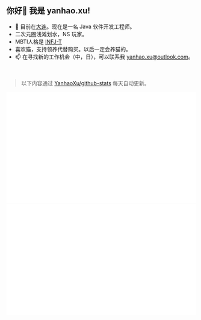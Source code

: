 ## 你好👋  我是 yanhao.xu! 
+ 🌟 目前在[大连](https://github.com/yihong0618/dalian-IT)。现在是一名 Java 软件开发工程师。
+ 二次元圈浅滩划水，NS 玩家。
+ MBTI人格是 [INFJ-T](https://www.16personalities.com/ch/infj-%E4%BA%BA%E6%A0%BC)
+ 喜欢猫，支持领养代替购买。以后一定会养猫的。
+ 📫 在寻找新的工作机会（中，日），可以联系我 [yanhao.xu@outlook.com](mailto:yanhao.xu@outlook.com)。
<br/>

> 以下内容通过 <a href="https://github.com/YanhaoXu/github-stats" target="_blank">YanhaoXu/github-stats</a> 每天自动更新。


![](https://github.com/YanhaoXu/github-stats/blob/master/generated/overview.svg)
![](https://github.com/YanhaoXu/github-stats/blob/master/generated/languages.svg)
